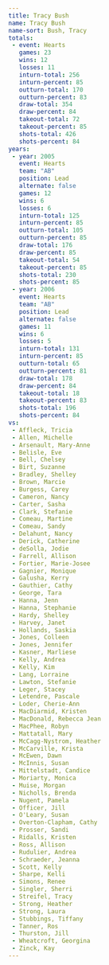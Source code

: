 ```yaml
---
title: Tracy Bush
name: Tracy Bush
name-sort: Bush, Tracy
totals:
 - event: Hearts
   games: 23
   wins: 12
   losses: 11
   inturn-total: 256
   inturn-percent: 85
   outturn-total: 170
   outturn-percent: 83
   draw-total: 354
   draw-percent: 84
   takeout-total: 72
   takeout-percent: 85
   shots-total: 426
   shots-percent: 84
years:
 - year: 2005
   event: Hearts
   team: "AB"
   position: Lead
   alternate: false
   games: 12
   wins: 6
   losses: 6
   inturn-total: 125
   inturn-percent: 85
   outturn-total: 105
   outturn-percent: 85
   draw-total: 176
   draw-percent: 85
   takeout-total: 54
   takeout-percent: 85
   shots-total: 230
   shots-percent: 85
 - year: 2006
   event: Hearts
   team: "AB"
   position: Lead
   alternate: false
   games: 11
   wins: 6
   losses: 5
   inturn-total: 131
   inturn-percent: 85
   outturn-total: 65
   outturn-percent: 81
   draw-total: 178
   draw-percent: 84
   takeout-total: 18
   takeout-percent: 83
   shots-total: 196
   shots-percent: 84
vs:
 - Affleck, Tricia
 - Allen, Michelle
 - Arsenault, Mary-Anne
 - Belisle, Eve
 - Bell, Chelsey
 - Birt, Suzanne
 - Bradley, Shelley
 - Brown, Marcie
 - Burgess, Carey
 - Cameron, Nancy
 - Carter, Sasha
 - Clark, Stefanie
 - Comeau, Martine
 - Comeau, Sandy
 - Delahunt, Nancy
 - Derick, Catherine
 - deSolla, Jodie
 - Farrell, Allison
 - Fortier, Marie-Josee
 - Gagnier, Monique
 - Galusha, Kerry
 - Gauthier, Cathy
 - George, Tara
 - Hanna, Jenn
 - Hanna, Stephanie
 - Hardy, Shelley
 - Harvey, Janet
 - Hollands, Saskia
 - Jones, Colleen
 - Jones, Jennifer
 - Kasner, Marliese
 - Kelly, Andrea
 - Kelly, Kim
 - Lang, Lorraine
 - Lawton, Stefanie
 - Leger, Stacey
 - Letendre, Pascale
 - Loder, Cherie-Ann
 - MacDiarmid, Kristen
 - MacDonald, Rebecca Jean
 - MacPhee, Robyn
 - Mattatall, Mary
 - McCagg-Nystrom, Heather
 - McCarville, Krista
 - McEwen, Dawn
 - McInnis, Susan
 - Mittelstadt, Candice
 - Moriarty, Monica
 - Muise, Morgan
 - Nicholls, Brenda
 - Nugent, Pamela
 - Officer, Jill
 - O'Leary, Susan
 - Overton-Clapham, Cathy
 - Prosser, Sandi
 - Ridalls, Kristen
 - Ross, Allison
 - Rudulier, Andrea
 - Schraeder, Jeanna
 - Scott, Kelly
 - Sharpe, Kelli
 - Simons, Renee
 - Singler, Sherri
 - Streifel, Tracy
 - Strong, Heather
 - Strong, Laura
 - Stubbings, Tiffany
 - Tanner, Ros
 - Thurston, Jill
 - Wheatcroft, Georgina
 - Zinck, Kay
---
```

